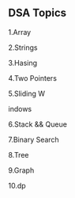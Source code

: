 


## DSA Topics

1.Array



2.Strings

















3.Hasing









4.Two Pointers


























































5.Sliding W

indows








6.Stack && Queue




7.Binary Search

8.Tree

9.Graph

10.dp
